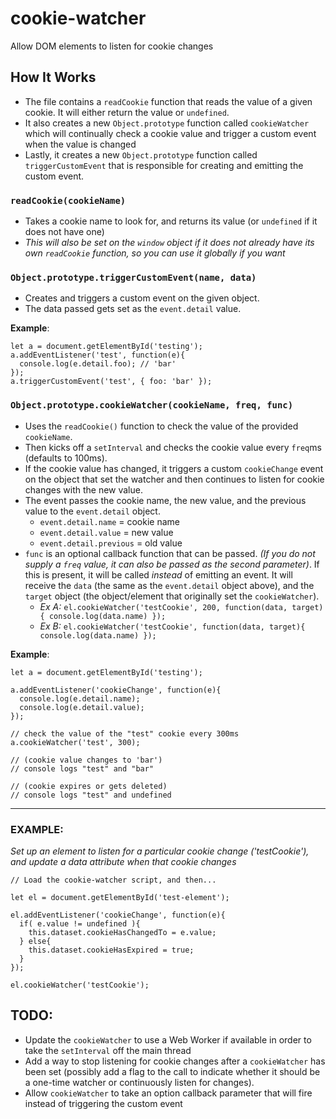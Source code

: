 # cookie-watcher
Allow DOM elements to listen for cookie changes

## How It Works
- The file contains a `readCookie` function that reads the value of a given cookie. It will either return the value or `undefined`.
- It also creates a new `Object.prototype` function called `cookieWatcher` which will continually check a cookie value and trigger a custom event when the value is changed
- Lastly, it creates a new `Object.prototype` function called `triggerCustomEvent` that is responsible for creating and emitting the custom event.


### `readCookie(cookieName)`
- Takes a cookie name to look for, and returns its value (or `undefined` if it does not have one)
- *This will also be set on the `window` object if it does not already have its own `readCookie` function, so you can use it globally if you want*

### `Object.prototype.triggerCustomEvent(name, data)`
- Creates and triggers a custom event on the given object.
- The data passed gets set as the `event.detail` value.

**Example**:
```
let a = document.getElementById('testing');
a.addEventListener('test', function(e){
  console.log(e.detail.foo); // 'bar'
});
a.triggerCustomEvent('test', { foo: 'bar' });
```

### `Object.prototype.cookieWatcher(cookieName, freq, func)`
- Uses the `readCookie()` function to check the value of the provided `cookieName`.
- Then kicks off a `setInterval` and checks the cookie value every `freq`ms (defaults to 100ms).
- If the cookie value has changed, it triggers a custom `cookieChange` event on the object that set the watcher and then continues to listen for cookie changes with the new value.
- The event passes the cookie name, the new value, and the previous value to the `event.detail` object.
  - `event.detail.name` = cookie name
  - `event.detail.value` = new value
  - `event.detail.previous` = old value
- `func` is an optional callback function that can be passed. *(If you do not supply a `freq` value, it can also be passed as the second parameter)*. If this is present, it will be called *instead* of emitting an event. It will receive the `data` (the same as the `event.detail` object above), and the `target` object (the object/element that originally set the `cookieWatcher`).
  - *Ex A:* `el.cookieWatcher('testCookie', 200, function(data, target){ console.log(data.name) });`
  - *Ex B:* `el.cookieWatcher('testCookie', function(data, target){ console.log(data.name) });`

**Example**:
```
let a = document.getElementById('testing');

a.addEventListener('cookieChange', function(e){
  console.log(e.detail.name);
  console.log(e.detail.value);
});

// check the value of the "test" cookie every 300ms
a.cookieWatcher('test', 300);

// (cookie value changes to 'bar')
// console logs "test" and "bar"

// (cookie expires or gets deleted)
// console logs "test" and undefined
```

---

### EXAMPLE:
*Set up an element to listen for a particular cookie change ('testCookie'), and update a data attribute when that cookie changes*
```
// Load the cookie-watcher script, and then...

let el = document.getElementById('test-element');

el.addEventListener('cookieChange', function(e){
  if( e.value != undefined ){
    this.dataset.cookieHasChangedTo = e.value;
  } else{
    this.dataset.cookieHasExpired = true;
  }
});

el.cookieWatcher('testCookie');
```

## TODO:
- Update the `cookieWatcher` to use a Web Worker if available in order to take the `setInterval` off the main thread
- Add a way to stop listening for cookie changes after a `cookieWatcher` has been set (possibly add a flag to the call to indicate whether it should be a one-time watcher or continuously listen for changes).
- Allow `cookieWatcher` to take an option callback parameter that will fire instead of triggering the custom event
